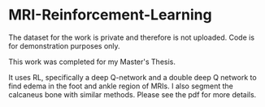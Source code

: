 # MRI-Reinforcement-Learning
The dataset for the work is private and therefore is not uploaded. Code is for demonstration purposes only.

This work was completed for my Master's Thesis.

It uses RL, specifically a deep Q-network and a double deep Q network to find edema in the foot and ankle region of MRIs. I also segment the calcaneus bone with similar methods. Please see the pdf for more details.
